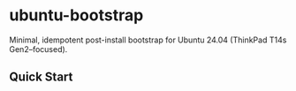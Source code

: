 # ubuntu-bootstrap

Minimal, idempotent post-install bootstrap for Ubuntu 24.04 (ThinkPad T14s Gen2–focused).

## Quick Start

